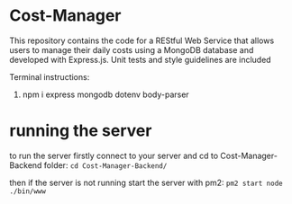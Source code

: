 # Cost-Manager

This repository contains the code for a REStful Web Service that allows users to manage their daily costs using a MongoDB database and developed with Express.js. Unit tests and style guidelines are included

Terminal instructions:

1. npm i express mongodb dotenv body-parser


# running the server
to run the server firstly connect to your server and cd to Cost-Manager-Backend folder:
`cd Cost-Manager-Backend/`

then if the server is not running start the server with pm2:
`pm2 start node ./bin/www`

